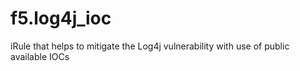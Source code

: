 # f5.log4j_ioc
iRule that helps to mitigate the Log4j vulnerability with use of public available IOCs

